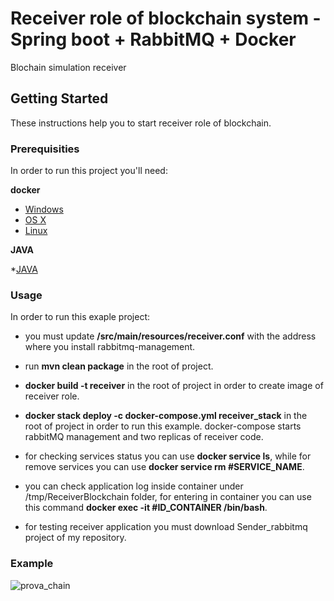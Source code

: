 # Receiver role of blockchain system - Spring boot + RabbitMQ + Docker 

Blochain simulation receiver 

## Getting Started
These instructions help you to start receiver role of blockchain.

### Prerequisities
In order to run this project you'll need: 

**docker** 

* [Windows](https://docs.docker.com/windows/started)
* [OS X](https://docs.docker.com/mac/started/)
* [Linux](https://docs.docker.com/linux/started/)

**JAVA**

*[JAVA](https://www.java.com/it/download/)

### Usage

In order to run this exaple project:
* you must update **/src/main/resources/receiver.conf** with the address where you install rabbitmq-management.

* run **mvn clean package** in the root of project.

* **docker build -t receiver** in the root of project in order to create image of receiver role.

* **docker stack deploy -c docker-compose.yml receiver_stack** in the root of project in order to run this example. docker-compose starts rabbitMQ management and two replicas of receiver code.

* for checking services status you can use **docker service ls**, while for remove services you can use **docker service rm #SERVICE_NAME**.

* you can check application log inside container under /tmp/ReceiverBlockchain folder, for entering in container you can use this command **docker exec -it #ID_CONTAINER /bin/bash**.

* for testing receiver application you must download Sender_rabbitmq project of my repository.

### Example
![prova_chain](https://user-images.githubusercontent.com/43130988/106159945-9f888100-6185-11eb-86a6-cf34a4d116c3.png)
